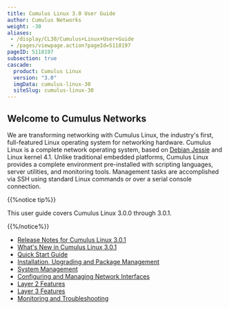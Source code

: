 ```yaml
---
title: Cumulus Linux 3.0 User Guide
author: Cumulus Networks
weight: -30
aliases:
 - /display/CL30/Cumulus+Linux+User+Guide
 - /pages/viewpage.action?pageId=5118197
pageID: 5118197
subsection: true
cascade:
  product: Cumulus Linux
  version: "3.0"
  imgData: cumulus-linux-30
  siteSlug: cumulus-linux-30
---
```

## Welcome to Cumulus Networks</span>

We are transforming networking with Cumulus Linux, the industry's first,
full-featured Linux operating system for networking hardware. Cumulus
Linux is a complete network operating system, based on [Debian
Jessie](https://www.debian.org/releases/jessie/) and Linux kernel 4.1.
Unlike traditional embedded platforms, Cumulus Linux provides a complete
environment pre-installed with scripting languages, server utilities,
and monitoring tools. Management tasks are accomplished via SSH using
standard Linux commands or over a serial console connection.

{{%notice tip%}}

This user guide covers Cumulus Linux 3.0.0 through 3.0.1.

{{%/notice%}}

  - [Release Notes for Cumulus Linux 3.0.1](https://support.cumulusnetworks.com/hc/en-us/articles/222822047)
  - [What's New in Cumulus Linux 3.0.1](Whats-New-in-Cumulus-Linux-3.0.1/)
  - [Quick Start Guide](Quick-Start-Guide/)
  - [Installation, Upgrading and Package Management](Installation-Upgrading-and-Package-Management/)
  - [System Management](System-Management/)
  - [Configuring and Managing Network Interfaces](Configuring-and-Managing-Network-Interfaces/)
  - [Layer 2 Features](Layer-1-and-Layer-2-Features/)
  - [Layer 3 Features](Layer-3-Features/)
  - [Monitoring and Troubleshooting](Monitoring-and-Troubleshooting/)
